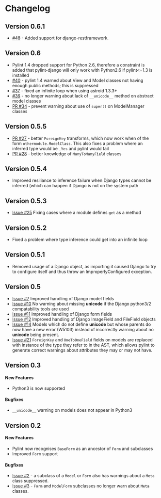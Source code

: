 # Changelog

## Version 0.6.1
* [#48](https://github.com/landscapeio/pylint-django/pull/48) - Added support for django-restframework.

## Version 0.6
* Pylint 1.4 dropped support for Python 2.6, therefore a constraint is added that pylint-django will only work with Python2.6 if pylint<=1.3 is installed
* [#40](https://github.com/landscapeio/pylint-django/issues/40) - pylint 1.4 warned about View and Model classes not having enough public methods; this is suppressed
* [#37](https://github.com/landscapeio/pylint-django/issues/37) - fixed an infinite loop when using astroid 1.3.3+
* [#36](https://github.com/landscapeio/pylint-django/issues/36) - no longer warning about lack of `__unicode__` method on abstract model classes
* [PR #34](https://github.com/landscapeio/pylint-django/pull/34) - prevent warning about use of `super()` on ModelManager classes

## Version 0.5.5
* [PR #27](https://github.com/landscapeio/pylint-django/pull/27) - better `ForeignKey` transforms, which now work when of the form `othermodule.ModelClass`. This also fixes a problem where an inferred type would be `_Yes` and pylint would fail
* [PR #28](https://github.com/landscapeio/pylint-django/pull/28) - better knowledge of `ManyToManyField` classes

## Version 0.5.4
* Improved resiliance to inference failure when Django types cannot be inferred (which can happen if Django is not on the system path

## Version 0.5.3
* [Issue #25](https://github.com/landscapeio/pylint-django/issues/25) Fixing cases where a module defines `get` as a method

## Version 0.5.2
* Fixed a problem where type inference could get into an infinite loop

## Version 0.5.1

* Removed usage of a Django object, as importing it caused Django to try to configure itself and thus throw an ImproperlyConfigured exception.

## Version 0.5

* [Issue #7](https://github.com/landscapeio/pylint-django/issues/7)
Improved handling of Django model fields
* [Issue #10](https://github.com/landscapeio/pylint-django/issues/10)
No warning about missing __unicode__ if the Django python3/2 compatability tools are used
* [Issue #11](https://github.com/landscapeio/pylint-django/issues/11)
Improved handling of Django form fields
* [Issue #12](https://github.com/landscapeio/pylint-django/issues/12)
Improved handling of Django ImageField and FileField objects
* [Issue #14](https://github.com/landscapeio/pylint-django/issues/14)
Models which do not define __unicode__ but whose parents do now have a new error (W5103)
instead of incorrectly warning about no __unicode__ being present.
* [Issue #21](https://github.com/landscapeio/pylint-django/issues/21)
`ForeignKey` and `OneToOneField` fields on models are replaced with instance of the type
they refer to in the AST, which allows pylint to generate correct warnings about attributes
they may or may not have.


## Version 0.3

#### New Features

* Python3 is now supported

#### Bugfixes

* `__unicode__` warning on models does not appear in Python3


## Version 0.2

#### New Features

* Pylint now recognises `BaseForm` as an ancestor of `Form` and subclasses
* Improved `Form` support

#### Bugfixes

* [Issue #2](https://github.com/landscapeio/pylint-django/issues/2) - a subclass of a `Model` or `Form` also has
warnings about a `Meta` class suppressed.
* [Issue #3](https://github.com/landscapeio/pylint-django/issues/3) - `Form` and `ModelForm` subclasses no longer
warn about `Meta` classes.
